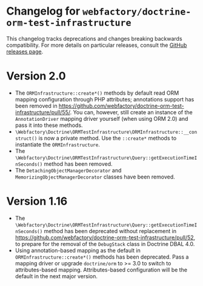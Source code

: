 # Changelog for `webfactory/doctrine-orm-test-infrastructure`

This changelog tracks deprecations and changes breaking backwards compatibility. For more details on particular releases, consult the [GitHub releases page](https://github.com/webfactory/doctrine-orm-test-infrastructure/releases).

# Version 2.0

- The `ORMInfrastructure::create*()` methods by default read ORM mapping configuration through PHP attributes; annotations support has been removed in https://github.com/webfactory/doctrine-orm-test-infrastructure/pull/55/. You can, however, still create an instance of the `AnnotationDriver` mapping driver yourself (when using ORM 2.0) and pass it into these methods.
- `\Webfactory\Doctrine\ORMTestInfrastructure\ORMInfrastructure::__construct()` is now a private method. Use the `::create*` methods to instantiate the `ORMInfrastructure`.
- The `\Webfactory\Doctrine\ORMTestInfrastructure\Query::getExecutionTimeInSeconds()` method has been removed.
- The `DetachingObjectManagerDecorator` and `MemorizingObjectManagerDecorator` classes have been removed.

# Version 1.16

- The `\Webfactory\Doctrine\ORMTestInfrastructure\Query::getExecutionTimeInSeconds()` method has been deprecated without replacement in https://github.com/webfactory/doctrine-orm-test-infrastructure/pull/52, to prepare for the removal of the `DebugStack` class in Doctrine DBAL 4.0.
- Using annotation-based mapping as the default in `ORMInfrastructure::create*()` methods has been deprecated. Pass a mapping driver or upgrade `doctrine/orm` to >= 3.0 to switch to attributes-based mapping. Attributes-based configuration will be the default in the next major version.
